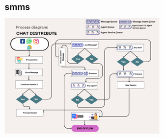 # smms
![Chat Process Diagram](https://github.com/Iftakharalamrizve/smms/blob/main/Chat%20Distribute.png)
